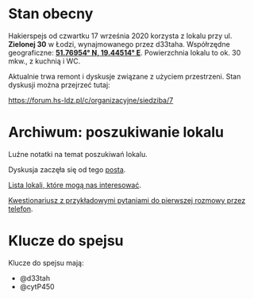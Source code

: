 # Stan obecny

Hakierspejs od czwartku 17 września 2020 korzysta z lokalu przy ul. **Zielonej 30** w Łodzi, wynajmowanego przez d33taha. Współrzędne geograficzne: [**51.76954° N, 19.44514° E**](https://www.openstreetmap.org/#map=19/51.76950/19.44489). Powierzchnia lokalu to ok. 30 mkw., z kuchnią i WC.

Aktualnie trwa remont i dyskusje związane z użyciem przestrzeni. Stan dyskusji można przejrzeć tutaj:

https://forum.hs-ldz.pl/c/organizacyjne/siedziba/7

# Archiwum: poszukiwanie lokalu

Luźne notatki na temat poszukiwań lokalu.

Dyskusja zaczęła się od tego [posta](https://lists.hackerspace.pl/pipermail/lodz/2020-March/000030.html).

[Lista lokali, które mogą nas interesować](https://pad.hs-ldz.pl/INGeKWWPRoun6LFkGfFZjA).

[Kwestionariusz z przykładowymi pytaniami do pierwszej rozmowy przez telefon](https://pad.hs-ldz.pl/s/ByqBEoxlP).

# Klucze do spejsu

Klucze do spejsu mają:

* @d33tah
* @cytP450